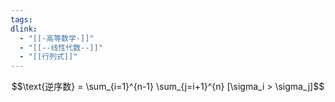 ```yaml
---
tags: 
dlink:
  - "[[-高等数学-]]"
  - "[[--线性代数--]]"
  - "[[行列式]]"
---
```


$$\text{逆序数} = \sum_{i=1}^{n-1} \sum_{j=i+1}^{n} [\sigma_i > \sigma_j]$$
